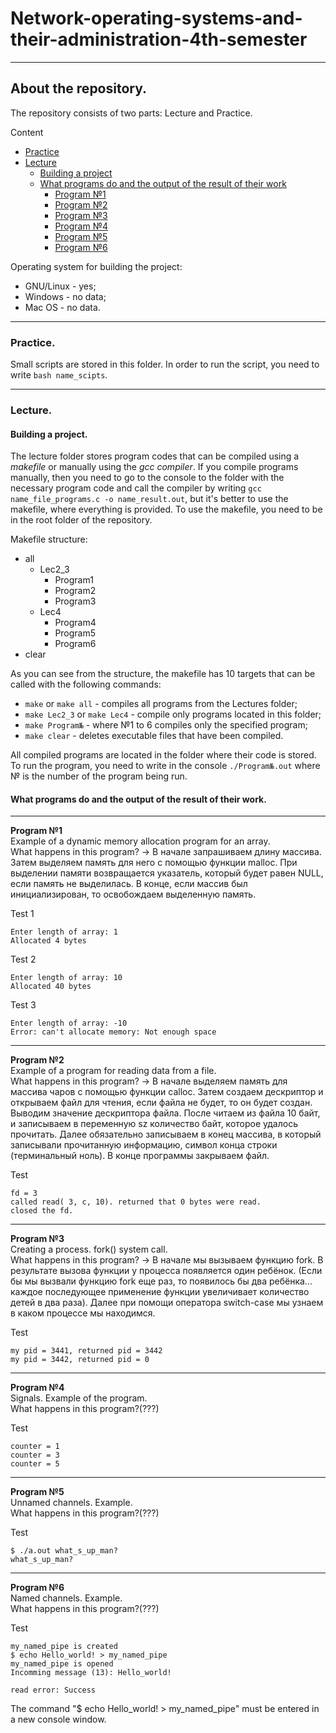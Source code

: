 # Network-operating-systems-and-their-administration-4th-semester

___
## About the repository.
The repository consists of two parts: Lecture and Practice.  

Content
+ [Practice](#Practice)
+ [Lecture](#Lecture)
    + [Building a project](#Building_a_project)
    + [What programs do and the output of the result of their work](#What_programs_do_and_the_output_of_the_result_of_their_work)
        + [Program №1](#Program_№1)
        + [Program №2](#Program_№2)
        + [Program №3](#Program_№3)
        + [Program №4](#Program_№4)
        + [Program №5](#Program_№5)
        + [Program №6](#Program_№6)

Operating system for building the project:
+ GNU/Linux - yes;
+ Windows - no data;
+ Mac OS - no data.

___
### <a name="Practice">Practice.</a>
Small scripts are stored in this folder. In order to run the script, you need to write `bash name_scipts`.

___
### <a name="Lecture">Lecture.</a>
#### <a name="Building_a_project">Building a project.</a>
The lecture folder stores program codes that can be compiled using a _makefile_ or manually using the _gcc compiler_. If you compile programs manually, then you need to go to the console to the folder with the necessary program code and call the compiler by writing `gcc name_file_programs.c -o name_result.out`, but it's better to use the makefile, where everything is provided. To use the makefile, you need to be in the root folder of the repository.

Makefile structure:
+ all
    + Lec2_3
        + Program1
        + Program2
        + Program3
    + Lec4
        + Program4
        + Program5
        + Program6
+ clear

As you can see from the structure, the makefile has 10 targets that can be called with the following commands:
+ `make` or `make all` - compiles all programs from the Lectures folder;
+ `make Lec2_3` or `make Lec4` - compile only programs located in this folder;
+ `make Program№` - where №1 to 6 compiles only the specified program;
+ `make clear` - deletes executable files that have been compiled.

All compiled programs are located in the folder where their code is stored. To run the program, you need to write in the console `./Program№.out` where № is the number of the program being run.

#### <a name="What_programs_do_and_the_output_of_the_result_of_their_work">What programs do and the output of the result of their work.</a>
___
<a name="Program_№1">__Program №1__</a>  
Example of a dynamic memory allocation program for an array.  
What happens in this program? -> В начале запрашиваем длину массива. Затем выделяем память для него с помощью функции malloc. При выделении памяти возвращается указатель, который будет равен NULL, если память не выделилась. В конце, если массив был инициализирован, то освобождаем выделенную память.  

Test 1  
```
Enter length of array: 1  
Allocated 4 bytes  
```
Test 2
```
Enter length of array: 10  
Allocated 40 bytes  
```
Test 3
```
Enter length of array: -10  
Error: can't allocate memory: Not enough space  
```
___ 
<a name="Program_№2">__Program №2__</a>  
Example of a program for reading data from a file.  
What happens in this program? -> В начале выделяем память для массива чаров с помощью функции calloc. Затем создаем дескриптор и открываем файл для чтения, если файла не будет, то он будет создан. Выводим значение дескриптора файла. После читаем из файла 10 байт, и записываем в переменную sz количество байт, которое удалось прочитать. Далее обязательно записываем в конец массива, в который записывали прочитанную информацию, символ конца строки (терминальный ноль). В конце программы закрываем файл.  

Test  
```
fd = 3  
called read( 3, c, 10). returned that 0 bytes were read.  
closed the fd.  
```
___
<a name="Program_№3">__Program №3__</a>  
Creating a process. fork() system call.  
What happens in this program? -> В начале мы вызываем функцию fork. В результате вызова функции у процесса появляется один ребёнок. (Если бы мы вызвали функцию fork еще раз, то появилось бы два ребёнка... каждое последующее применение функции увеличивает количество детей в два раза). Далее при помощи оператора switch-case мы узнаем в каком процессе мы находимся.  

Test  
```
my pid = 3441, returned pid = 3442  
my pid = 3442, returned pid = 0  
```
___
<a name="Program_№4">__Program №4__</a>  
Signals. Example of the program.  
What happens in this program?(???)  

Test  
```
counter = 1  
counter = 3  
counter = 5  
```
___
<a name="Program_№5">__Program №5__</a>  
Unnamed channels. Example.  
What happens in this program?(???)  

Test  
```
$ ./a.out what_s_up_man?  
what_s_up_man?  
```
___
<a name="Program_№6">__Program №6__</a>  
Named channels. Example.  
What happens in this program?(???)  

Test  
```
my_named_pipe is created  
$ echo Hello_world! > my_named_pipe  
my_named_pipe is opened  
Incomming message (13): Hello_world!  
  
read error: Success  
```
The command "$ echo Hello_world! > my_named_pipe" must be entered in a new console window.  
